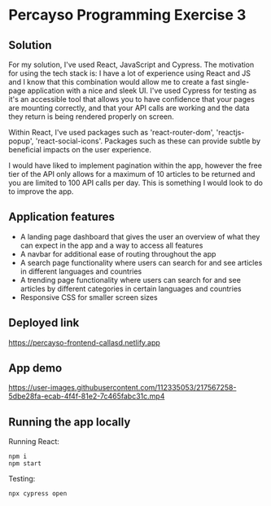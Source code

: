 # Percayso Programming Exercise 3

## Solution 

For my solution, I've used React, JavaScript and Cypress. The motivation for using the tech stack is: I have a lot of experience using React and JS and I know that this combination would allow me to create a fast single-page application with a nice and sleek UI. I've used Cypress for testing as it's an accessible tool that allows you to have confidence that your pages are mounting correctly, and that your API calls are working and the data they return is being rendered properly on screen. 

Within React, I've used packages such as 'react-router-dom', 'reactjs-popup', 'react-social-icons'. Packages such as these can provide subtle by beneficial impacts on the user experience. 

I would have liked to implement pagination within the app, however the free tier of the API only allows for a maximum of 10 articles to be returned and you are limited to 100 API calls per day. This is something I would look to do to improve the app.

## Application features 

- A landing page dashboard that gives the user an overview of what they can expect in the app and a way to access all features
- A navbar for additional ease of routing throughout the app 
- A search page functionality where users can search for and see articles in different languages and countries 
- A trending page functionality where users can search for and see articles by different categories in certain languages and countries 
- Responsive CSS for smaller screen sizes 

## Deployed link

https://percayso-frontend-callasd.netlify.app

## App demo 

https://user-images.githubusercontent.com/112335053/217567258-5dbe28fa-ecab-4f4f-81e2-7c465fabc31c.mp4

## Running the app locally 

Running React:
```
npm i
npm start
```

Testing:
```
npx cypress open
```
